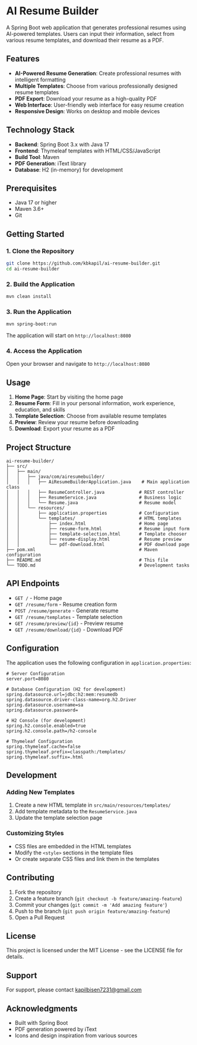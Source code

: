 # AI Resume Builder

A Spring Boot web application that generates professional resumes using AI-powered templates. Users can input their information, select from various resume templates, and download their resume as a PDF.

## Features

- **AI-Powered Resume Generation**: Create professional resumes with intelligent formatting
- **Multiple Templates**: Choose from various professionally designed resume templates
- **PDF Export**: Download your resume as a high-quality PDF
- **Web Interface**: User-friendly web interface for easy resume creation
- **Responsive Design**: Works on desktop and mobile devices

## Technology Stack

- **Backend**: Spring Boot 3.x with Java 17
- **Frontend**: Thymeleaf templates with HTML/CSS/JavaScript
- **Build Tool**: Maven
- **PDF Generation**: iText library
- **Database**: H2 (in-memory) for development

## Prerequisites

- Java 17 or higher
- Maven 3.6+
- Git

## Getting Started

### 1. Clone the Repository

```bash
git clone https://github.com/kbkapil/ai-resume-builder.git
cd ai-resume-builder
```

### 2. Build the Application

```bash
mvn clean install
```

### 3. Run the Application

```bash
mvn spring-boot:run
```

The application will start on `http://localhost:8080`

### 4. Access the Application

Open your browser and navigate to `http://localhost:8080`

## Usage

1. **Home Page**: Start by visiting the home page
2. **Resume Form**: Fill in your personal information, work experience, education, and skills
3. **Template Selection**: Choose from available resume templates
4. **Preview**: Review your resume before downloading
5. **Download**: Export your resume as a PDF

## Project Structure

```
ai-resume-builder/
├── src/
│   ├── main/
│   │   ├── java/com/airesumebuilder/
│   │   │   ├── AiResumeBuilderApplication.java    # Main application class
│   │   │   ├── ResumeController.java             # REST controller
│   │   │   ├── ResumeService.java                # Business logic
│   │   │   └── Resume.java                       # Resume model
│   │   └── resources/
│   │       ├── application.properties            # Configuration
│   │       └── templates/                        # HTML templates
│   │           ├── index.html                    # Home page
│   │           ├── resume-form.html              # Resume input form
│   │           ├── template-selection.html       # Template chooser
│   │           ├── resume-display.html           # Resume preview
│   │           └── pdf-download.html             # PDF download page
├── pom.xml                                       # Maven configuration
├── README.md                                     # This file
└── TODO.md                                       # Development tasks
```

## API Endpoints

- `GET /` - Home page
- `GET /resume/form` - Resume creation form
- `POST /resume/generate` - Generate resume
- `GET /resume/templates` - Template selection
- `GET /resume/preview/{id}` - Preview resume
- `GET /resume/download/{id}` - Download PDF

## Configuration

The application uses the following configuration in `application.properties`:

```properties
# Server Configuration
server.port=8080

# Database Configuration (H2 for development)
spring.datasource.url=jdbc:h2:mem:resumedb
spring.datasource.driver-class-name=org.h2.Driver
spring.datasource.username=sa
spring.datasource.password=

# H2 Console (for development)
spring.h2.console.enabled=true
spring.h2.console.path=/h2-console

# Thymeleaf Configuration
spring.thymeleaf.cache=false
spring.thymeleaf.prefix=classpath:/templates/
spring.thymeleaf.suffix=.html
```

## Development

### Adding New Templates

1. Create a new HTML template in `src/main/resources/templates/`
2. Add template metadata to the `ResumeService.java`
3. Update the template selection page

### Customizing Styles

- CSS files are embedded in the HTML templates
- Modify the `<style>` sections in the template files
- Or create separate CSS files and link them in the templates

## Contributing

1. Fork the repository
2. Create a feature branch (`git checkout -b feature/amazing-feature`)
3. Commit your changes (`git commit -m 'Add amazing feature'`)
4. Push to the branch (`git push origin feature/amazing-feature`)
5. Open a Pull Request

## License

This project is licensed under the MIT License - see the LICENSE file for details.

## Support

For support, please contact [kapilbisen7231@gmail.com](mailto:kapilbisen7231@gmail.com)

## Acknowledgments

- Built with Spring Boot
- PDF generation powered by iText
- Icons and design inspiration from various sources
